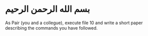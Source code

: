 # بسم الله الرحمن الرحيم

As Pair (you and a collegue), execute file 10 and write a short paper describing the commands you have followed.
